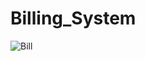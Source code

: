 # Billing_System
![Bill](https://user-images.githubusercontent.com/87887752/154084857-d902938c-b556-4ffe-b1c3-40de410fc108.png)
